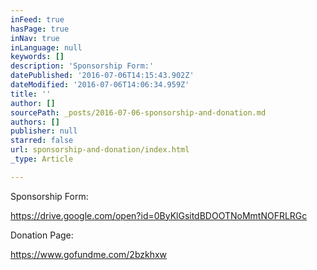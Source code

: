 ```yaml
---
inFeed: true
hasPage: true
inNav: true
inLanguage: null
keywords: []
description: 'Sponsorship Form:'
datePublished: '2016-07-06T14:15:43.902Z'
dateModified: '2016-07-06T14:06:34.959Z'
title: ''
author: []
sourcePath: _posts/2016-07-06-sponsorship-and-donation.md
authors: []
publisher: null
starred: false
url: sponsorship-and-donation/index.html
_type: Article

---
```

Sponsorship Form:

https://drive.google.com/open?id=0ByKlGsitdBDOOTNoMmtNOFRLRGc

Donation Page:

https://www.gofundme.com/2bzkhxw